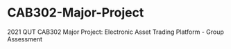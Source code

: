 # CAB302-Major-Project
2021 QUT CAB302 Major Project: Electronic Asset Trading Platform - Group Assessment
